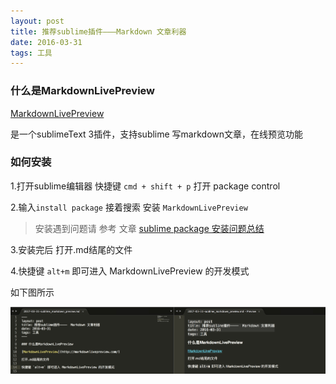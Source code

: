 ```yaml
---
layout: post
title: 推荐sublime插件———Markdown 文章利器
date: 2016-03-31
tags: 工具
---
```


### 什么是MarkdownLivePreview

[MarkdownLivePreview](http://markdownlivepreview.com/)

是一个sublimeText 3插件，支持sublime 写markdown文章，在线预览功能

### 如何安装

1.打开sublime编辑器 快捷键 `cmd + shift + p` 打开 package control

2.输入`install package` 接着搜索 安装 `MarkdownLivePreview`
> 安装遇到问题请 参考 文章 [sublime package 安装问题总结](/2016/10/sublime_package_install_guide/)

3.安装完后 打开.md结尾的文件

4.快捷键 `alt+m` 即可进入 MarkdownLivePreview 的开发模式

如下图所示

![MarkdownLivePreview](/images/posts/markdownlivepreview/img.jpg)

